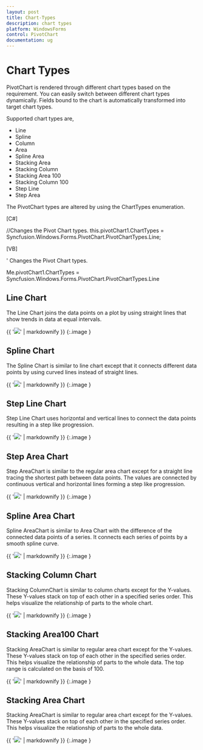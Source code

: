 ```yaml
---
layout: post
title: Chart-Types
description: chart types
platform: WindowsForms
control: PivotChart
documentation: ug
---
```


# Chart Types

PivotChart is rendered through different chart types based on the requirement. You can easily switch between different chart types dynamically. Fields bound to the chart is automatically transformed into target chart types.

Supported chart types are,

* Line
* Spline
* Column
* Area
* Spline Area
* Stacking Area
* Stacking Column
* Stacking Area 100
* Stacking Column 100
* Step Line
* Step Area

The PivotChart types are altered by using the ChartTypes enumeration.


[C#]

//Changes the Pivot Chart types.
this.pivotChart1.ChartTypes = Syncfusion.Windows.Forms.PivotChart.PivotChartTypes.Line;



[VB]

' Changes the Pivot Chart types.

Me.pivotChart1.ChartTypes = Syncfusion.Windows.Forms.PivotChart.PivotChartTypes.Line



## Line Chart

The Line Chart joins the data points on a plot by using straight lines that show trends in data at equal intervals.

{{ '![](Chart-Types_images/Chart-Types_img1.png)' | markdownify }}
{:.image }


## Spline Chart

The Spline Chart is similar to line chart except that it connects different data points by using curved lines instead of straight lines.



{{ '![](Chart-Types_images/Chart-Types_img2.png)' | markdownify }}
{:.image }


## Step Line Chart

Step Line Chart uses horizontal and vertical lines to connect the data points resulting in a step like progression.


{{ '![](Chart-Types_images/Chart-Types_img3.png)' | markdownify }}
{:.image }


## Step Area Chart

Step AreaChart is similar to the regular area chart except for a straight line tracing the shortest path between data points. The values are connected by continuous vertical and horizontal lines forming a step like progression.

{{ '![](Chart-Types_images/Chart-Types_img4.png)' | markdownify }}
{:.image }


## Spline Area Chart

Spline AreaChart is similar to Area Chart with the difference of the connected data points of a series. It connects each series of points by a smooth spline curve.



{{ '![](Chart-Types_images/Chart-Types_img5.png)' | markdownify }}
{:.image }


## Stacking Column Chart

Stacking ColumnChart is similar to column charts except for the Y-values. These Y-values stack on top of each other in a specified series order. This helps visualize the relationship of parts to the whole chart.








{{ '![](Chart-Types_images/Chart-Types_img6.png)' | markdownify }}
{:.image }


## Stacking Area100 Chart

Stacking AreaChart is similar to regular area chart except for the Y-values. These Y-values stack on top of each other in the specified series order. This helps visualize the relationship of parts to the whole data. The top range is calculated on the basis of 100.


{{ '![](Chart-Types_images/Chart-Types_img7.png)' | markdownify }}
{:.image }


## Stacking Area Chart

Stacking AreaChart is similar to regular area chart except for the Y-values. These Y-values stack on top of each other in the specified series order. This helps visualize the relationship of parts to the whole data.


{{ '![](Chart-Types_images/Chart-Types_img8.png)' | markdownify }}
{:.image }


